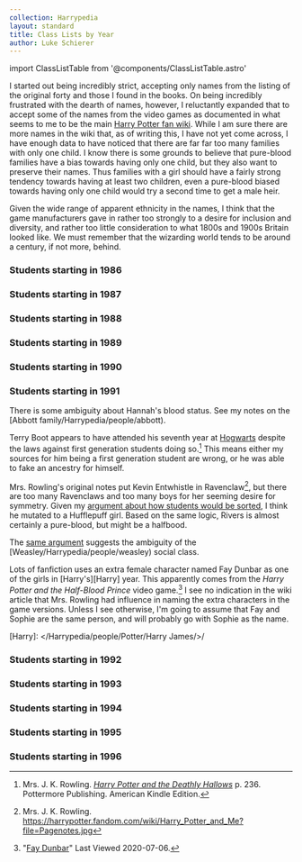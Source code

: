 ```yaml
---
collection: Harrypedia
layout: standard
title: Class Lists by Year
author: Luke Schierer
---
```


import ClassListTable from '@components/ClassListTable.astro'

I started out being incredibly strict, accepting only names from the listing of
the original forty and those I found in the books. On being incredibly
frustrated with the dearth of names, however, I reluctantly expanded that to
accept some of the names from the video games as documented in what seems to me
to be the main [Harry Potter fan wiki][hpfd1]. While I am sure there are more
names in the wiki that, as of writing this, I have not yet come across, I have
enough data to have noticed that there are far far too many families with only
one child. I know there is some grounds to believe that pure-blood families have
a bias towards having only one child, but they also want to preserve their
names. Thus families with a girl should have a fairly strong tendency towards
having at least two children, even a pure-blood biased towards having only one
child would try a second time to get a male heir.

Given the wide range of apparent ethnicity in the names, I think that the game
manufacturers gave in rather too strongly to a desire for inclusion and
diversity, and rather too little consideration to what 1800s and 1900s Britain
looked like. We must remember that the wizarding world tends to be around a
century, if not more, behind.

[hpfd1]: https://harrypotter.fandom.com/wiki/Main_Page

### Students starting in 1986

<ClassListTable year="1986" ></ClassListTable>

### Students starting in 1987

<ClassListTable year="1987"></ClassListTable>

### Students starting in 1988

<ClassListTable year="1988"></ClassListTable>

### Students starting in 1989

<ClassListTable year="1989"></ClassListTable>

### Students starting in 1990

<ClassListTable year="1990"></ClassListTable>

### Students starting in 1991

<ClassListTable year="1991"></ClassListTable>

There is some ambiguity about Hannah's blood status. See my notes on the
[Abbott family/Harrypedia/people/abbott).

Terry Boot appears to have attended his seventh year at [Hogwarts][] despite the
laws against first generation students doing so.[^20210602-1] This means either
my sources for him being a first generation student are wrong, or he was able to
fake an ancestry for himself.

[Hogwarts]: ../

Mrs. Rowling's original notes put Kevin Entwhistle in Ravenclaw[^20200701-3],
but there are too many Ravenclaws and too many boys for her seeming desire for
symmetry. Given my [argument about how students would be
sorted][Class_and_Blood], I think he mutated to a Hufflepuff girl. Based on the
same logic, Rivers is almost certainly a pure-blood, but might be a halfbood.

[Class_and_Blood]: ../../culture/class_and_blood

The [same argument][Class_and_Blood] suggests the ambiguity of the
[Weasley/Harrypedia/people/weasley) social class.

Lots of fanfiction uses an extra female character named Fay Dunbar as one of the
girls in [Harry's][Harry] year. This apparently comes from the _Harry Potter
and the Half-Blood Prince_ video game.[^20200706-2] I see no indication in the
wiki article that Mrs. Rowling had influence in naming the extra characters in
the game versions. Unless I see otherwise, I'm going to assume that Fay and
Sophie are the same person, and will probably go with Sophie as the name.

[Harry]: </Harrypedia/people/Potter/Harry James/>/

[^20210602-1]:
    Mrs. J. K. Rowling.
    _[Harry Potter and the Deathly Hallows](https://www.goodreads.com/book/show/136251.Harry_Potter_and_the_Deathly_Hallows)_
    p. 236. Pottermore Publishing. American Kindle Edition.

[^20200701-3]: Mrs. J. K. Rowling. https://harrypotter.fandom.com/wiki/Harry_Potter_and_Me?file=Pagenotes.jpg

[^20200706-2]:
    "[Fay Dunbar](https://harrypotter.fandom.com/wiki/Fay_Dunbar#Behind_the_scenes)"
    Last Viewed 2020-07-06.

### Students starting in 1992

<ClassListTable year="1992"></ClassListTable>

### Students starting in 1993

<ClassListTable year="1993"></ClassListTable>

### Students starting in 1994

<ClassListTable year="1994"></ClassListTable>

### Students starting in 1995

<ClassListTable year="1995"></ClassListTable>

### Students starting in 1996

<ClassListTable year="1996"></ClassListTable>
